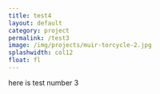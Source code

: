 ```yaml
---
title: test4
layout: default
category: project
permalink: /test3
image: /img/projects/muir-torcycle-2.jpg
splashwidth: col12
float: fl
---
```


here is test number 3